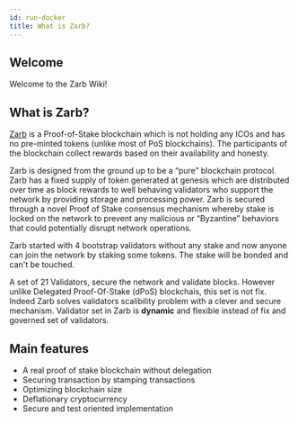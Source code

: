 ```yaml
---
id: run-docker
title: What is Zarb?
---
```


## Welcome

Welcome to the Zarb Wiki!

## What is Zarb?

[Zarb](https://github.com/zarbchain/) is a Proof-of-Stake blockchain which is not holding any ICOs
and has no pre-minted tokens (unlike most of PoS blockchains). The participants of the blockchain
collect rewards based on their availability and honesty.

Zarb is designed from the ground up to be a “pure” blockchain protocol. Zarb has a fixed supply of
token generated at genesis which are distributed over time as block rewards to well behaving
validators who support the network by providing storage and processing power. Zarb is secured
through a novel Proof of Stake consensus mechanism whereby stake is locked on the network to prevent
any malicious or “Byzantine” behaviors that could potentially disrupt network operations.

Zarb started with 4 bootstrap validators without any stake and now anyone can join the network by
staking some tokens. The stake will be bonded and can't be touched.

A set of 21 Validators, secure the network and validate blocks. However unlike Delegated
Proof-Of-Stake (dPoS) blockchais, this set is not fix. Indeed Zarb solves validators scalibility
problem with a clever and secure mechanism. Validator set in Zarb is **dynamic** and flexible
instead of fix and governed set of validators.

## Main features

- A real proof of stake blockchain without delegation
- Securing transaction by stamping transactions
- Optimizing blockchain size
- Deflationary cryptocurrency
- Secure and test oriented implementation
